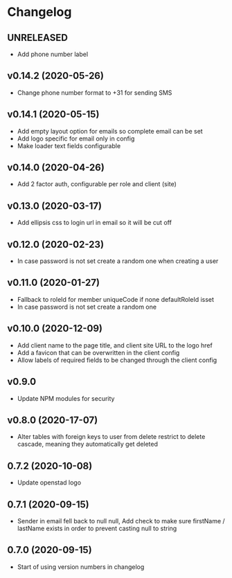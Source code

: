 # Changelog

## UNRELEASED
* Add phone number label

## v0.14.2 (2020-05-26)
* Change phone number format to +31 for sending SMS

## v0.14.1 (2020-05-15)
* Add empty layout option for emails so complete email can be set
* Add logo specific for email only in config
* Make loader text fields configurable

## v0.14.0 (2020-04-26)
* Add 2 factor auth, configurable per role and client (site)

## v0.13.0 (2020-03-17)
* Add ellipsis css to login url in email so it will be cut off

## v0.12.0 (2020-02-23)
* In case password is not set create a random one when creating a user

## v0.11.0 (2020-01-27)
* Fallback to roleId for member uniqueCode if none defaultRoleId isset
* In case password is not set create a random one

## v0.10.0 (2020-12-09)
* Add client name to the page title, and client site URL to the logo href
* Add a favicon that can be overwritten in the client config
* Allow labels of required fields to be changed through the client config

## v0.9.0
* Update NPM modules for security

## v0.8.0 (2020-17-07)

* Alter tables with foreign keys to user from delete restrict to delete cascade, meaning they automatically get deleted

## 0.7.2 (2020-10-08)
* Update openstad logo

## 0.7.1 (2020-09-15)
* Sender in email fell back to null null, Add check to make sure firstName / lastName exists in order to prevent casting null to string

## 0.7.0 (2020-09-15)
* Start of using version numbers in changelog

